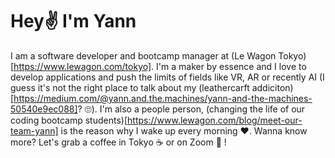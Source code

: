 # Hey✌️ I'm Yann 

I am a software developer and bootcamp manager at (Le Wagon Tokyo)[https://www.lewagon.com/tokyo]. 
I'm a maker by essence and I love to develop applications and push the limits of fields like VR, AR or recently AI (I guess it's not the right place to talk about my (leathercarft addiciton)[https://medium.com/@yann.and.the.machines/yann-and-the-machines-50540e9ec088]? 🙄). 
I'm also a people person, (changing the life of our coding bootcamp students)[https://www.lewagon.com/blog/meet-our-team-yann] is the reason why I wake up every morning ❤️. 
Wanna know more? Let's grab a coffee in Tokyo ☕️ or on Zoom 🎥 !

